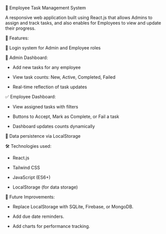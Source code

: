 📌 Employee Task Management System

A responsive web application built using React.js that allows Admins to assign and track tasks, and also enables for Employees to view and update their progress.


🔧 Features:

🔐 Login system for Admin and Employee roles


👤 Admin Dashboard:

- Add new tasks for any employee

- View task counts: New, Active, Completed, Failed

- Real-time reflection of task updates


✅ Employee Dashboard:

- View assigned tasks with filters

- Buttons to Accept, Mark as Complete, or Fail a task

- Dashboard updates counts dynamically


💾 Data persistence via LocalStorage


🛠 Technologies used:

- React.js

- Tailwind CSS

- JavaScript (ES6+)

- LocalStorage (for data storage)


🚀 Future Improvements:

- Replace LocalStorage with SQLite, Firebase, or MongoDB.

- Add due date reminders.

- Add charts for performance tracking.
